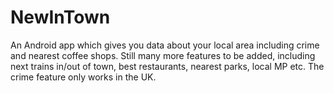 # NewInTown
An Android app which gives you data about your local area including crime and nearest coffee shops. 
Still many more features to be added, including next trains in/out of town, best restaurants, nearest parks, local MP etc. 
The crime feature only works in the UK.
